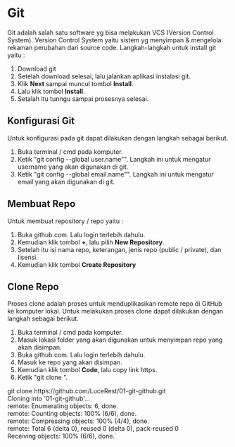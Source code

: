 <h1>Git</h1>
Git adalah salah satu software yg bisa melakukan VCS (Version Control System). Version Control System yaitu sistem yg menyimpan & mengelola rekaman perubahan dari source code.
Langkah-langkah untuk install git yaitu :
<ol>
  <li>Download git</li>
  <li>Setelah download selesai, lalu jalankan aplikasi instalasi git.</li>
  <li>Klik <b>Next</b> sampai muncul tombol <b>Install</b>.</li>
  <li>Lalu klik tombol <b>Install</b>.</li>
  <li>Setalah itu tunngu sampai prosesnya selesai.</li>
</ol>

<h2>Konfigurasi Git</h2>
Untuk konfigurasi pada git dapat dilakukan dengan langkah sebagai berikut.
<ol>
  <li>Buka terminal / cmd pada komputer.</li>
  <li>Ketik "git config --global user.name"<username pada github>". Langkah ini untuk mengatur username yang akan digunakan di git.</li>
  <li>Ketik "git config --global email.name"<email pada github>". Langkah ini untuk mengatur email yang akan digunakan di git.</li>
</ol>


<h2>Membuat Repo</h2>
Untuk membuat repository / repo yaitu :
<ol>
  <li>Buka github.com. Lalu login terlebih dahulu.</li>
  <li>Kemudian klik tombol <b>+</b>, lalu pilih <b>New Repository</b>.</li>
  <li>Setelah itu isi nama repo, keterangan, jenis repo (public / private), dan lisensi.</li>
  <li>Kemudian klik tombol <b>Create Repository</b></li>
</ol>



<h2>Clone Repo</h2>
Proses clone adalah proses untuk menduplikasikan remote repo di GitHub ke komputer lokal. Untuk melakukan proses clone dapat dilakukan dengan langkah sebagai berikut.
<ol>
  <li>Buka terminal / cmd pada komputer.</li>
  <li>Masuk lokasi folder yang akan digunakan untuk menyimpan repo yang akan disimpan.</li>
  <li>Buka github.com. Lalu login terlebih dahulu.</li>
  <li>Masuk ke repo yang akan disimpan.</li>
  <li>Kemudian klik tombol <b>Code</b>, lalu copy link https.</li>
  <li>Ketik "git clone <link https>".</li>
</ol>
  git clone https://github.com/LuceRest/01-git-github.git <br>
  Cloning into '01-git-github'...<br>
  remote: Enumerating objects: 6, done.<br>
  remote: Counting objects: 100% (6/6), done.<br>
  remote: Compressing objects: 100% (4/4), done.<br>
  remote: Total 6 (delta 0), reused 0 (delta 0), pack-reused 0<br>
  Receiving objects: 100% (6/6), done.`<br>




  
